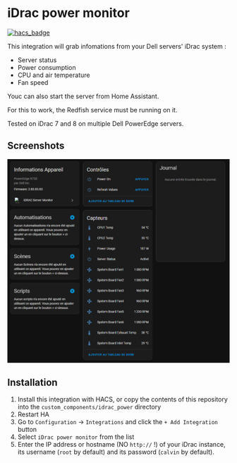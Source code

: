 # iDrac power monitor

[![hacs_badge](https://img.shields.io/badge/HACS-Default-41BDF5.svg)](https://github.com/hacs/integration)

This integration will grab infomations from your Dell servers' iDrac system :

- Server status
- Power consumption
- CPU and air temperature
- Fan speed

Youc can also start the server from Home Assistant.

For this to work, the Redfish service must be running on it.

Tested on iDrac 7 and 8 on multiple Dell PowerEdge servers.

## Screenshots

![Alt text](imgs/entities.png)

## Installation

1. Install this integration with HACS, or copy the contents of this
   repository into the `custom_components/idrac_power` directory
2. Restart HA
3. Go to `Configuration` -> `Integrations` and click the `+ Add Integration`
   button
4. Select `iDrac power monitor` from the list
5. Enter the IP address or hostname (NO `http://` !) of your iDrac instance, its username (`root` by default) and its password (`calvin` by default).
